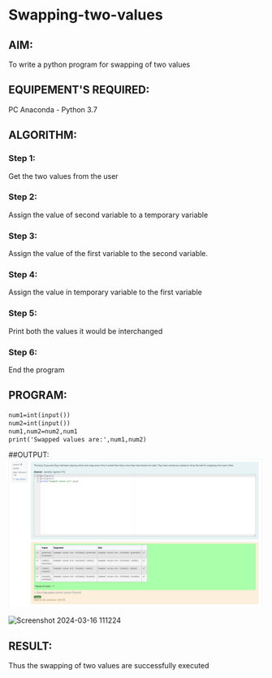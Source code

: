 # Swapping-two-values
## AIM:
To write a python program for swapping of two values
## EQUIPEMENT'S REQUIRED: 
PC
Anaconda - Python 3.7
## ALGORITHM: 
### Step 1:
Get the two values from the user
### Step 2: 
Assign the value of second variable to a temporary variable 
### Step 3: 
Assign the value of the first variable to the second variable.
### Step 4:  
Assign the value in temporary variable to the first variable
### Step 5: 
Print both the values it would be interchanged
### Step 6: 
End the program
## PROGRAM:
```
num1=int(input())
num2=int(input())
num1,num2=num2,num1
print('Swapped values are:',num1,num2)
```
##OUTPUT:
![alt text](<Screenshot 2024-04-02 203043.png>)

![Screenshot 2024-03-16 111224](https://github.com/Narasimhan05/Swapping-two-values/assets/132819871/806d629b-587d-4eb9-833b-12d23d448431)

## RESULT:
Thus the swapping of two values are successfully executed



